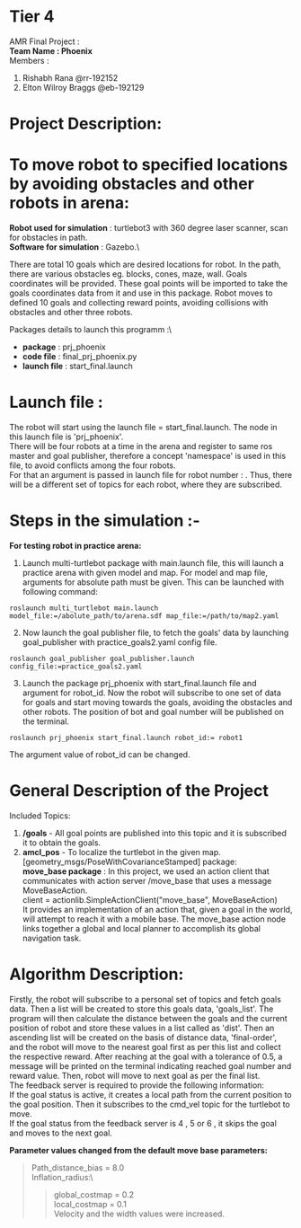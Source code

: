 # Tier 4

AMR Final Project :\
**Team Name : Phoenix**\
Members :
1. Rishabh Rana @rr-192152
2. Elton Wilroy Braggs @eb-192129

# Project Description:
# To move robot to specified locations by avoiding obstacles and other robots in arena:

**Robot used for simulation** : turtlebot3 with 360 degree laser scanner, scan for obstacles in path.\
**Software for simulation** : Gazebo.\

There are total 10 goals which are desired locations for robot. In the path, there are various obstacles eg. blocks, cones, maze, wall.
Goals coordinates will be provided. These goal points will be imported to take the goals coordinates data from it and use in this package. Robot moves to defined 10 goals and collecting reward points, avoiding collisions with obstacles and other three robots.

Packages details to launch this programm :\
- **package**     : prj_phoenix
- **code file**   : final_prj_phoenix.py
- **launch file** : start_final.launch

# Launch file :
The robot will start using the launch file = start_final.launch. The node in this launch file is 'prj_phoenix'.\
There will be four robots at a time in the arena and register to same ros master and goal publisher, therefore a concept 'namespace' is used in this file, to avoid conflicts among the four robots.\
For that an argument is passed in launch file for robot number :  <arg name="robot_id" default="robot1"/>.
Thus, there will be a different set of topics for each robot, where they are subscribed. 

# Steps in the simulation :-
**For testing robot in practice arena:**
1. Launch multi-turtlebot package with main.launch file, this will launch a practice arena with given model and map. For model and map file, arguments for absolute path must be given. This can be launched with following command:
```
roslaunch multi_turtlebot main.launch model_file:=/abolute_path/to/arena.sdf map_file:=/path/to/map2.yaml
```
2. Now launch the goal publisher file, to fetch the goals' data by launching goal_publisher with practice_goals2.yaml config file.
```
roslaunch goal_publisher goal_publisher.launch config_file:=practice_goals2.yaml
```
3. Launch the package prj_phoenix with start_final.launch file and argument for robot_id. Now the robot will subscribe to one set of data  for goals and start moving towards the goals, avoiding the obstacles and other robots.
   The position of bot and goal number will be published on the terminal.
```
roslaunch prj_phoenix start_final.launch robot_id:= robot1
```
The argument value of robot_id can be changed.

# General Description of the Project

Included Topics:
1. **/goals** - All goal points are published into this topic and it is subscribed it to obtain the goals.
2. **amcl_pos** - To localize the turtlebot in the given map. [geometry_msgs/PoseWithCovarianceStamped]
package:\
**move_base package** : In this project, we used an action client that communicates with action server /move_base that uses a message MoveBaseAction.\
   client = actionlib.SimpleActionClient("move_base", MoveBaseAction)\
It provides an implementation of an action that, given a goal in the world, will attempt to reach it with a mobile base. 
The move_base action node links together a global and local planner to accomplish its global navigation task.


# Algorithm Description:
Firstly, the robot will subscribe to a personal set of topics and fetch goals data. Then a list will be created to store this goals data, 'goals_list'. The program will then calculate the distance between the goals and the current position of robot and store these values in a list called as 'dist'. Then an ascending list will be created on the basis of distance data, 'final-order', and the robot will move to the nearest goal first as per this list and collect the respective reward. After reaching at the goal with a tolerance of 0.5, a message will be printed on the terminal indicating reached goal number and reward value. Then, robot will move to next goal as per the final list.
\
The feedback server is required to provide the following information:\
	If the goal status is active, it creates a local path from the current position to the goal position. Then it subscribes to the cmd_vel topic for the turtlebot to move.\
If the goal status from the feedback server is 4 , 5 or 6 , it skips the goal and moves to the next goal. 

**Parameter values changed from the default move base parameters:**
>Path_distance_bias = 8.0\
>Inflation_radius:\
>>global_costmap = 0.2\
>>local_costmap = 0.1\
>Velocity and the width values were increased.


